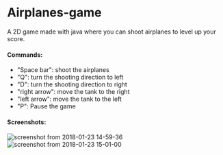 # Airplanes-game
A 2D game made with java where you can shoot airplanes to level up your score.

#### Commands: 
  + "Space bar": shoot the airplanes
  + "Q": turn the shooting direction to left
  + "D": turn the shooting direction to right
  + "right arrow": move the tank to the right
  + "left arrow": move the tank to the left
  + "P": Pause the game
  
#### Screenshots:
  
![screenshot from 2018-01-23 14-59-36](https://user-images.githubusercontent.com/15897482/35284251-3166b24c-0052-11e8-94c5-74046cb66963.png)
![screenshot from 2018-01-23 15-01-00](https://user-images.githubusercontent.com/15897482/35284147-f3ab6c7c-0051-11e8-92ac-cfc1d5788041.png)




